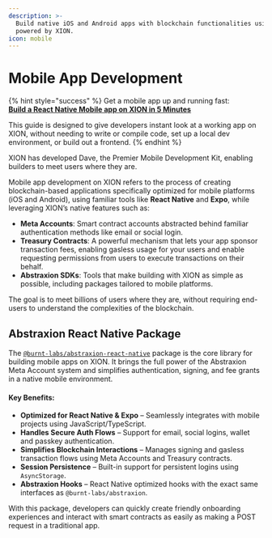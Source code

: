 ```yaml
---
description: >-
  Build native iOS and Android apps with blockchain functionalities using Dave,
  powered by XION.
icon: mobile
---
```


# Mobile App Development

{% hint style="success" %}
Get a mobile app up and running fast:\
[**Build a React Native Mobile app on XION in 5 Minutes**](https://docs.burnt.com/xion/developers/xion-quick-start/zero-to-dapp-in-5-minutes/react-native-mobile-dapp-on-xion-in-5-minutes)

This guide is designed to give developers instant look at a working app on XION, without needing to write or compile code, set up a local dev environment, or build out a frontend.
{% endhint %}

XION has developed Dave, the Premier Mobile Development Kit, enabling builders to meet users where they are.&#x20;

Mobile app development on XION refers to the process of creating blockchain-based applications specifically optimized for mobile platforms (iOS and Android), using familiar tools like **React Native** and **Expo**, while leveraging XION’s native features such as:

* **Meta Accounts**: Smart contract accounts abstracted behind familiar authentication methods like email or social login.
* **Treasury Contracts**: A powerful mechanism that lets your app sponsor transaction fees, enabling gasless usage for your users and enable requesting permissions from users to execute transactions on their behalf.
* **Abstraxion SDKs**: Tools that make building with XION as simple as possible, including packages tailored to mobile platforms.

The goal is to meet billions of users where they are, without requiring end-users to understand the complexities of the blockchain.



## Abstraxion React Native Package

The [`@burnt-labs/abstraxion-react-native`](https://www.npmjs.com/package/@burnt-labs/abstraxion-react-native) package is the core library for building mobile apps on XION. It brings the full power of the Abstraxion Meta Account system and simplifies authentication, signing, and fee grants in a native mobile environment.

#### Key Benefits:

* **Optimized for React Native & Expo** – Seamlessly integrates with mobile projects using JavaScript/TypeScript.
* **Handles Secure Auth Flows** – Support for email, social logins, wallet and passkey authentication.
* **Simplifies Blockchain Interactions** – Manages signing and gasless transaction flows using Meta Accounts and Treasury contracts.
* **Session Persistence** – Built-in support for persistent logins using `AsyncStorage`.
* **Abstraxion Hooks** – React Native optimized hooks with the exact same interfaces as `@burnt-labs/abstraxion`.

With this package, developers can quickly create friendly onboarding experiences and interact with smart contracts as easily as making a POST request in a traditional app.
